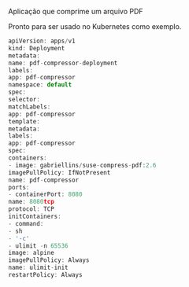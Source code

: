 Aplicação que comprime um arquivo PDF

Pronto para ser usado no Kubernetes como exemplo.

```jsx
apiVersion: apps/v1
kind: Deployment
metadata:
name: pdf-compressor-deployment
labels:
app: pdf-compressor
namespace: default
spec:
selector:
matchLabels:
app: pdf-compressor
template:
metadata:
labels:
app: pdf-compressor
spec:
containers:
- image: gabriellins/suse-compress-pdf:2.6
imagePullPolicy: IfNotPresent
name: pdf-compressor
ports:
- containerPort: 8080
name: 8080tcp
protocol: TCP
initContainers:
- command:
- sh
- '-c'
- ulimit -n 65536
image: alpine
imagePullPolicy: Always
name: ulimit-init
restartPolicy: Always
```
